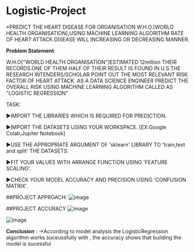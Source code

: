 # Logistic-Project

*PREDICT THE HEART DISEASE FOR ORGANISATION W.H.O.[WORLD HEALTH ORGANISATION],USING MACHINE LEARNING ALGORITHM RATE OF HEART ATTACK DISEASE WILL INCREASING OR DECREASING MANNER.

**Problem Statement**:

W.H.O["WORLD HEALTH ORGANISATION"]ESTIMATED 12million THEIR RECORDS.ONE OF THEM HALF OF THEIR RESULT IS FOUND IN U.S.THE RESEARCH INTENDERS/SCHOLAR POINT OUT THE MOST RELEVANT RISK FACTOR OF HEART ATTACK. AS A DATA SCIENCE ENGINEER PREDICT THE OVERALL RISK USING MACHINE LEARNING ALGORITHM CALLED AS "LOGISTIC REGRESSION" 

TASK:

▶IMPORT THE LIBRARIES WHICH IS REQUIRED FOR PREDICTION.

▶IMPORT THE DATASETS USING YOUR WORKSPACE.
[EX:Google Colab,Jupiter Notebook]

▶USE THE APPROPRIATE ARGUMENT OF 'sklearn' LIBRARY TO 'train,test and split' THE DATASETS.

▶FIT YOUR VALUES WITH ARRANGE FUNCTION USING 'FEATURE SCALING'.

▶CHECK YOUR MODEL ACCURACY AND PRECISION USING 'CONFUSION MATRIX'.

##PROJECT APPROACH:
![image](https://github.com/chviswa02/LinearRegression-Project/assets/143176195/7e6caa7f-b868-4940-b197-7bd2c5d2b2cf)

##PROJECT ACCURACY
![image](https://github.com/chviswa02/LinearRegression-Project/assets/143176195/2e4963e0-bfa0-4f34-8bdc-a6f4a41eb1b3)

![image](https://github.com/chviswa02/LinearRegression-Project/assets/143176195/9256fa88-5fad-4fab-aaae-0462133a27f3)

**Conclusion** : 
  ->According to model analysis the LogisticRegression algorithm works suceussfully with , the accuracy shows that building the model is sucessful




